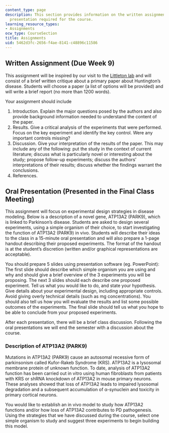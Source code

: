 ```yaml
---
content_type: page
description: This section provides information on the written assignment and the oral
  presentation required for the course.
learning_resource_types:
- Assignments
ocw_type: CourseSection
title: Assignments
uid: 5462d3fc-2656-f4ae-8141-c48896c11586
---
```


Written Assignment (Due Week 9)
-------------------------------

This assignment will be inspired by our visit to the [Littleton lab](http://web.mit.edu/flybrain/littletonlab/2012%20Lab%20Website/) and will consist of a brief written critique about a primary paper about Huntington’s disease. Students will choose a paper (a list of options will be provided) and will write a brief report (no more than 1200 words).

Your assignment should include

1.  Introduction. Explain the major questions posed by the authors and also provide background information needed to understand the content of the paper.
2.  Results. Give a critical analysis of the experiments that were performed. Focus on the key experiment and identify the key control. Were any important controls missing?
3.  Discussion. Give your interpretation of the results of the paper. This may include any of the following: put the study in the context of current literature; discuss what is particularly novel or interesting about the study; propose follow-up experiments; discuss the authors’ interpretations of their results; discuss whether the findings warrant the conclusions.
4.  References.

Oral Presentation (Presented in the Final Class Meeting)
--------------------------------------------------------

This assignment will focus on experimental design strategies in disease modeling. Below is a description of a novel gene, ATP13A2 (PARK9), which is linked to Parkinson’s disease. Students are asked to design several experiments, using a simple organism of their choice, to start investigating the function of ATP13A2 (PARK9) in vivo. Students will describe their ideas to the class in a 15-minute oral presentation and will also prepare a 1-page handout describing their proposed experiments. The format of the handout is at the student’s discretion (written and/or graphical representations are acceptable).

You should prepare 5 slides using presentation software (eg. PowerPoint): The first slide should describe which simple organism you are using and why and should give a brief overview of the 3 experiments you will be proposing. The next 3 slides should each describe one proposed experiment. Tell us what you would like to do, and state your hypothesis. Give details about your experimental design, including appropriate controls. Avoid giving overly technical details (such as mg concentrations). You should also tell us how you will evaluate the results and list some possible outcomes of the experiments. The final slide should tell us what you hope to be able to conclude from your proposed experiments.

After each presentation, there will be a brief class discussion. Following the oral presentations we will end the semester with a discussion about the course.

### Description of ATP13A2 (PARK9)

Mutations in ATP13A2 (PARK9) cause an autosomal recessive form of parkinsonism called Kufor-Rakeb Syndrome (KRS). ATP13A2 is a lysosomal membrane protein of unknown function. To date, analysis of ATP13A2 function has been carried out in vitro using human fibroblasts from patients with KRS or shRNA knockdown of ATP13A2 in mouse primary neurons. These analyses showed that loss of ATP13A2 leads to impaired lysosomal degradation and a subsequent accumulation of α-synuclein and toxicity in primary cortical neurons.

You would like to establish an in vivo model to study how ATP13A2 functions and/or how loss of ATP13A2 contributes to PD pathogenesis. Using the strategies that we have discussed during the course, select one simple organism to study and suggest three experiments to begin building this model.